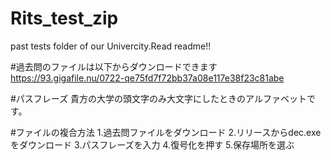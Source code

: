 # Rits_test_zip
past tests folder of our Univercity.Read readme!!


#過去問のファイルは以下からダウンロードできます
https://93.gigafile.nu/0722-qe75fd7f72bb37a08e117e38f23c81abe

#パスフレーズ
貴方の大学の頭文字のみ大文字にしたときのアルファベットです。

#ファイルの複合方法
1.過去問ファイルをダウンロード
2.リリースからdec.exeをダウンロード
3.パスフレーズを入力
4.復号化を押す
5.保存場所を選ぶ

